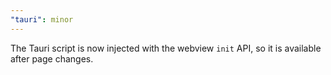 ```yaml
---
"tauri": minor
---
```


The Tauri script is now injected with the webview `init` API, so it is available after page changes.

